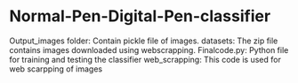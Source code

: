 # Normal-Pen-Digital-Pen-classifier

Output_images folder: Contain pickle file of images.
datasets: The zip file contains images downloaded using webscrapping.
Finalcode.py: Python file for training and testing the classifier
web_scrapping: This code is used for web scarpping of images
